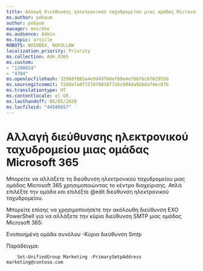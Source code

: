 ```yaml
---
title: Αλλαγή διεύθυνσης ηλεκτρονικού ταχυδρομείου μιας ομάδας Microsoft 365
ms.author: pebaum
author: pebaum
manager: mnirkhe
ms.audience: Admin
ms.topic: article
ROBOTS: NOINDEX, NOFOLLOW
localization_priority: Priority
ms.collection: Adm_O365
ms.custom:
- "1200024"
- "4704"
ms.openlocfilehash: 32968f085a4e9d49f60ef88e4e78bf6c67629556
ms.sourcegitcommit: f28dafa0f727870038f72bc904da926daf4ec07b
ms.translationtype: HT
ms.contentlocale: el-GR
ms.lasthandoff: 06/05/2020
ms.locfileid: "44580657"
---
```

# <a name="change-email-address-of-a-microsoft-365-group"></a>Αλλαγή διεύθυνσης ηλεκτρονικού ταχυδρομείου μιας ομάδας Microsoft 365

Μπορείτε να αλλάξετε τη διεύθυνση ηλεκτρονικού ταχυδρομείου μιας ομάδας Microsoft 365 χρησιμοποιώντας το κέντρο διαχείρισης. Απλά επιλέξτε την ομάδα και επιλέξτε @edit διεύθυνση ηλεκτρονικού ταχυδρομείου.

Μπορείτε επίσης να χρησιμοποιήσετε την ακόλουθη διεύθυνση EXO PowerShell για να αλλάξετε την κύρια διεύθυνση SMTP μιας ομάδας Microsoft 365:

Ενοποιημένη ομάδα συνόλου <Group Name> -Κύρια διεύθυνση Smtp<new SMTP Address>

Παράδειγμα:

```
    Set-UnifiedGroup Marketing -PrimarySmtpAddress marketing@contoso.com
```
